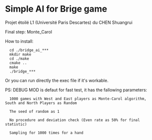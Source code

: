 # Simple AI for Brige game
Projet étoilé L1 (Université Paris Descartes) du CHEN Shuangrui

Final step: Monte_Carol

How to install:

      cd ./bridge_ai_***
      mkdir make
      cd ./make
      cmake ..
      make
      ./bridge_***

Or you can run directly the exec file if it's workable.


PS: DEBUG MOD is defaut for fast test, it has the fallowing parameters:

      1000 games with West and East players as Monte-Carol algorithm, South and North Players as Random
      
      The seed of random as 1
      
      No procedure and deviation check (Even rate as 50% for final statistic)
      
      Sampling for 1000 times for a hand
